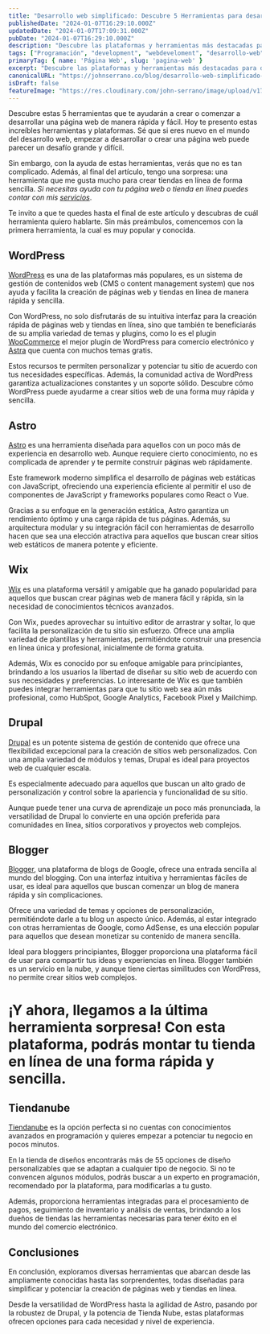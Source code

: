 ```yaml
---
title: "Desarrollo web simplificado: Descubre 5 Herramientas para desarrollar una página web"
publishedDate: "2024-01-07T16:29:10.000Z"
updatedDate: "2024-01-07T17:09:31.000Z"
pubDate: "2024-01-07T16:29:10.000Z"
description: "Descubre las plataformas y herramientas más destacadas para desarrollar una página web sin necesidad de conocimientos técnicos extensos."
tags: ["Programación", "development", "webdeveloment", "desarrollo-web", "pagina-web", "sitio-web", "herramientas", "wordpress", "astro", "frontend", "front-end", "wix"]
primaryTag: { name: 'Página Web', slug: 'pagina-web' }
excerpt: "Descubre las plataformas y herramientas más destacadas para desarrollar una página web sin necesidad de conocimientos técnicos extensos."
canonicalURL: "https://johnserrano.co/blog/desarrollo-web-simplificado-descubre-5-herramientas-para-desarrollar-una-pagina-web"
isDraft: false
featureImage: "https://res.cloudinary.com/john-serrano/image/upload/v1700429793/John%20Serrano/Blog%20Post/aprende-a-dominar-css-line-clamp-para-acortar-textos-con-puntos-suspensivos/line-clamp-css_ujrjyv.jpg"
---
```


Descubre estas 5 herramientas que te ayudarán a crear o comenzar a desarrollar una página web de manera rápida y fácil. Hoy te presento estas increíbles herramientas y plataformas. Sé que si eres nuevo en el mundo del desarrollo web, empezar a desarrollar o crear una página web puede parecer un desafío grande y difícil. 

Sin embargo, con la ayuda de estas herramientas, verás que no es tan complicado. Además, al final del artículo, tengo una sorpresa: una herramienta que me gusta mucho para crear tiendas en línea de forma sencilla. *Si necesitas ayuda con tu página web o tienda en línea puedes contar con mis [servicios](https://johnserrano.co/servicios)*.

Te invito a que te quedes hasta el final de este artículo y descubras de cuál herramienta quiero hablarte. Sin más preámbulos, comencemos con la primera herramienta, la cual es muy popular y conocida.

## WordPress

[WordPress](https://es-co.wordpress.org/) es una de las plataformas más populares, es un sistema de gestión de contenidos web (CMS o content management system) que nos ayuda y facilita la creación de páginas web y tiendas en línea de manera rápida y sencilla.

Con WordPress, no solo disfrutarás de su intuitiva interfaz para la creación rápida de páginas web y tiendas en línea, sino que también te beneficiarás de su amplia variedad de temas y plugins, como lo es el plugin [WooCommerce](https://es.wordpress.org/plugins/woocommerce/) el mejor plugin de WordPress para comercio electrónico y [Astra](https://wpastra.com/) que cuenta con muchos temas gratis. 

Estos recursos te permiten personalizar y potenciar tu sitio de acuerdo con tus necesidades específicas. Además, la comunidad activa de WordPress garantiza actualizaciones constantes y un soporte sólido. Descubre cómo WordPress puede ayudarme a crear sitios web de una forma muy rápida y sencilla.

## Astro

[Astro](https://astro.build/) es una herramienta diseñada para aquellos con un poco más de experiencia en desarrollo web. Aunque requiere cierto conocimiento, no es complicada de aprender y te permite construir páginas web rápidamente. 

Este framework moderno simplifica el desarrollo de páginas web estáticas con JavaScript, ofreciendo una experiencia eficiente al permitir el uso de componentes de JavaScript y frameworks populares como React o Vue.

Gracias a su enfoque en la generación estática, Astro garantiza un rendimiento óptimo y una carga rápida de tus páginas. Además, su arquitectura modular y su integración fácil con herramientas de desarrollo hacen que sea una elección atractiva para aquellos que buscan crear sitios web estáticos de manera potente y eficiente.

## Wix

[Wix](https://es.wix.com/) es una plataforma versátil y amigable que ha ganado popularidad para aquellos que buscan crear páginas web de manera fácil y rápida, sin la necesidad de conocimientos técnicos avanzados. 

Con Wix, puedes aprovechar su intuitivo editor de arrastrar y soltar, lo que facilita la personalización de tu sitio sin esfuerzo. Ofrece una amplia variedad de plantillas y herramientas, permitiéndote construir una presencia en línea única y profesional, inicialmente de forma gratuita. 

Además, Wix es conocido por su enfoque amigable para principiantes, brindando a los usuarios la libertad de diseñar su sitio web de acuerdo con sus necesidades y preferencias. Lo interesante de Wix es que también puedes integrar herramientas para que tu sitio web sea aún más profesional, como HubSpot, Google Analytics, Facebook Pixel y Mailchimp.

## Drupal

[Drupal](https://www.drupal.org/) es un potente sistema de gestión de contenido que ofrece una flexibilidad excepcional para la creación de sitios web personalizados. Con una amplia variedad de módulos y temas, Drupal es ideal para proyectos web de cualquier escala. 

Es especialmente adecuado para aquellos que buscan un alto grado de personalización y control sobre la apariencia y funcionalidad de su sitio. 

Aunque puede tener una curva de aprendizaje un poco más pronunciada, la versatilidad de Drupal lo convierte en una opción preferida para comunidades en línea, sitios corporativos y proyectos web complejos.

## Blogger

[Blogger](https://www.blogger.com/), una plataforma de blogs de Google, ofrece una entrada sencilla al mundo del blogging. Con una interfaz intuitiva y herramientas fáciles de usar, es ideal para aquellos que buscan comenzar un blog de manera rápida y sin complicaciones. 

Ofrece una variedad de temas y opciones de personalización, permitiéndote darle a tu blog un aspecto único. Además, al estar integrado con otras herramientas de Google, como AdSense, es una elección popular para aquellos que desean monetizar su contenido de manera sencilla. 

Ideal para bloggers principiantes, Blogger proporciona una plataforma fácil de usar para compartir tus ideas y experiencias en línea. Blogger también es un servicio en la nube, y aunque tiene ciertas similitudes con WordPress, no permite crear sitios web complejos.


# ¡Y ahora, llegamos a la última herramienta sorpresa! Con esta plataforma, podrás montar tu tienda en línea de una forma rápida y sencilla.


## Tiendanube

[Tiendanube](https://www.tiendanube.com) es la opción perfecta si no cuentas con conocimientos avanzados en programación y quieres empezar a potenciar tu negocio en pocos minutos.

En la tienda de diseños encontrarás más de 55 opciones de diseño personalizables que se adaptan a cualquier tipo de negocio. Si no te convencen algunos módulos, podrás buscar a un experto en programación, recomendado por la plataforma, para modificarlas a tu gusto.

Además, proporciona herramientas integradas para el procesamiento de pagos, seguimiento de inventario y análisis de ventas, brindando a los dueños de tiendas las herramientas necesarias para tener éxito en el mundo del comercio electrónico.

## Conclusiones

En conclusión, exploramos diversas herramientas que abarcan desde las ampliamente conocidas hasta las sorprendentes, todas diseñadas para simplificar y potenciar la creación de páginas web y tiendas en línea. 

Desde la versatilidad de WordPress hasta la agilidad de Astro, pasando por la robustez de Drupal, y la potencia de Tienda Nube, estas plataformas ofrecen opciones para cada necesidad y nivel de experiencia.
